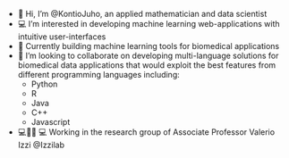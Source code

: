- 👋 Hi, I’m @KontioJuho, an applied mathematician and data scientist
- :computer: I’m interested in developing machine learning web-applications with intuitive user-interfaces 
- :sparkler: Currently building machine learning tools for biomedical applications   
- :couple: I’m looking to collaborate on developing multi-language solutions for biomedical data applications 
     that would exploit the best features from different programming languages including:  
     - Python
     - R
     - Java
     - C++
     - Javascript
 - :computer::two_men_holding_hands::two_women_holding_hands: :computer:  Working in the research group of Associate Professor Valerio Izzi @Izzilab
<!---
KontioJuho/KontioJuho is a ✨ special ✨ repository because its `README.md` (this file) appears on your GitHub profile.
You can click the Preview link to take a look at your changes.
--->


